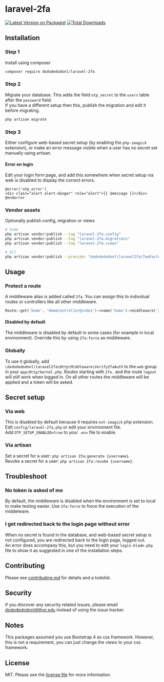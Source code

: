 # laravel-2fa

[![Latest Version on Packagist][ico-version]][link-packagist]
[![Total Downloads][ico-downloads]][link-downloads]

## Installation

### Step 1

Install using composer

``` bash
composer require dododedodonl/laravel-2fa
```

### Step 2

Migrate your database. This adds the field `otp_secret` to the `users` table after the `password` field.  
If you have a different setup then this, publish the migration and edit it before migrating.

``` bash
php artisan migrate
```


### Step 3

Either configure web-based secret setup (by enabling the `php-imagick` extension), or make an error message visible when a user has no secret set manually using artisan.

#### Error on login
Edit your login form page, and add this somewhere when secret setup via web is disabled to display the correct errors.
``` blade
@error('otp_error')
<div class="alert alert-danger" role="alert">{{ $message }}</div>
@enderror
```

### Vendor assets
Optionally publish config, migration or views

``` bash
# Some
php artisan vendor:publish --tag "laravel-2fa.config"
php artisan vendor:publish --tag "laravel-2fa.migrations"
php artisan vendor:publish --tag "laravel-2fa.views"

# All
php artisan vendor:publish --provider "dododedodonl\laravel2fa\TwoFactorAuthenticationServiceProvider"
```

## Usage

### Protect a route
A middleware alias is added called `2fa`. You can assign this to individual routes or controllers like all other middleware.

``` php
Route::get('home', 'HomeController@index')->name('home')->middleware('2fa');
```
#### Disabled by default
The middleware is disabled by default in some cases (for example in local environment). Override this by using `2fa:force` as middleware.

### Globally
To use it globally, add `\dododedodonl\laravel2fa\Http\Middleware\Verify2faAuth` to the `web` group in your `app/Http/kernel.php`. Routes starting with `2fa.` and the route `logout` will still work when logged in. On all other routes the middleware will be applied and a token will be asked.

## Secret setup

### Via web
This is disabled by default because it requires `ext-imagick` php extension. Edit `config/laravel-2fa.php` or edit your environment file.  
Add `OTP_SETUP_ENABLED=true` to your `.env` file to enable.

### Via artisan
Set a secret for a user: `php artisan 2fa:generate {username}`.  
Revoke a secret for a user: `php artisan 2fa:revoke {username}`.

## Troubleshoot

### No token is asked of me
By default, the middleware is disabled when the environment is set to local to make testing easier. Use `2fa:force` to force the execution of the middelware.

### I get redirected back to the login page without error
When no secret is found in the database, and web-based secret setup is not configured, you are redirected back to the login page, logged out.  
An error does accompany this, but you need to edit your `login.blade.php` file to show it as suggested in one of the installation steps.

## Contributing

Please see [contributing.md](contributing.md) for details and a todolist.

## Security

If you discover any security related issues, please email dododedodonl@thor.edu instead of using the issue tracker.

## Notes

This packages assumed you use Bootstrap 4 as css framework. However, this is not a requirement, you can just change the views to your css framework.

## License

MIT. Please see the [license file](license.md) for more information.

[ico-version]: https://img.shields.io/packagist/v/dododedodonl/laravel-2fa.svg?style=flat-square
[ico-downloads]: https://img.shields.io/packagist/dt/dododedodonl/laravel-2fa.svg?style=flat-square
[ico-travis]: https://img.shields.io/travis/dododedodonl/laravel-2fa/master.svg?style=flat-square
[ico-styleci]: https://styleci.io/repos/12345678/shield

[link-packagist]: https://packagist.org/packages/dododedodonl/laravel-2fa
[link-downloads]: https://packagist.org/packages/dododedodonl/laravel-2fa
[link-travis]: https://travis-ci.org/dododedodonl/laravel-2fa
[link-styleci]: https://styleci.io/repos/12345678
[link-author]: https://github.com/dododedodonl
[link-contributors]: ../../contributors
